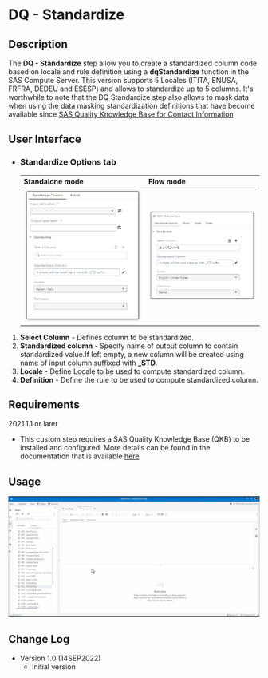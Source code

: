 # DQ - Standardize

## Description

The **DQ - Standardize** step allow you to create a standardized column code based on locale and rule definition using a **dqStandardize** function in the SAS Compute Server. This version supports 5 Locales (ITITA, ENUSA, FRFRA, DEDEU and ESESP) and allows to standardize up to 5 columns. It's worthwhile to note that the DQ Standardize step also allows to mask data when using the data masking standardization definitions that have become available since [SAS Quality Knowledge Base for Contact Information](https://support.sas.com/en/software/quality-knowledge-base-support.html#documentation)       


## User Interface  

* ### Standardize Options tab ###

   | Standalone mode | Flow mode |
   | --- | --- |                  
   | ![](img/dqstandardize-tabstandardizeoptions-standalone.png) | ![](img/dqstandardize-tabstandardizeoptions-flowmode.png) |

1. **Select Column** - Defines column to be standardized.  
2. **Standardized column** - Specify name of output column to contain standardized value.If left empty, a new column will be created using name of input column suffixed with **_STD**.  
3. **Locale**          - Define Locale to be used to compute standardized column.  
4. **Definition**      - Define the rule to be used to compute standardized column.  

## Requirements  

2021.1.1 or later  

* This custom step requires a SAS Quality Knowledge Base (QKB) to be installed and configured. More details can be found in the documentation that is available [here](https://support.sas.com/en/software/quality-knowledge-base-support.html)  


## Usage  

![Using the DQ - Standardize Custom Step](img/dqstandardize.gif)

## Change Log  

* Version 1.0 (14SEP2022)
    * Initial version 